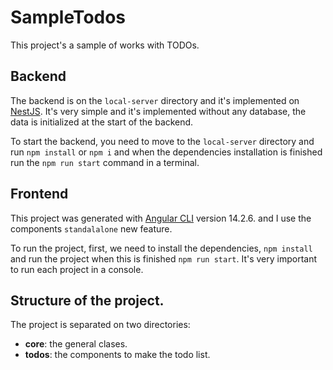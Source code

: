 # SampleTodos

This project's a sample of works with TODOs.

## Backend 

The backend is on the `local-server` directory and it's implemented on [NestJS](https://nestjs.com/). It's very simple and it's implemented without any database, the data is initialized at the start of the backend.

To start the backend, you need to move to the `local-server` directory and run `npm install` or `npm i` and when the dependencies installation is finished run the `npm run start` command in a terminal.


## Frontend

This project was generated with [Angular CLI](https://github.com/angular/angular-cli) version 14.2.6. and I use the components `standalalone` new feature.

To run the project, first, we need to install the dependencies, `npm install` and run the project when this is finished `npm run start`. It's very important to run each project in a console.

## Structure of the project.

The project is separated on two directories:

* __core__: the general clases.
* __todos__: the components to make the todo list.
